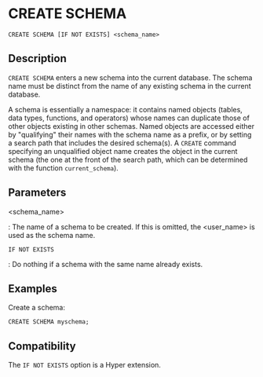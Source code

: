 # CREATE SCHEMA

```
CREATE SCHEMA [IF NOT EXISTS] <schema_name>
```

## Description

`CREATE SCHEMA` enters a new schema into the current database. The
schema name must be distinct from the name of any existing schema in the
current database.

A schema is essentially a namespace: it contains named objects (tables,
data types, functions, and operators) whose names can duplicate those of
other objects existing in other schemas. Named objects are accessed
either by "qualifying" their names with the schema name as a prefix, or
by setting a search path that includes the desired schema(s). A `CREATE`
command specifying an unqualified object name creates the object in the
current schema (the one at the front of the search path, which can be
determined with the function `current_schema`).

## Parameters

\<schema_name\>

:   The name of a schema to be created. If this is omitted, the
    \<user_name\> is used as the schema name.

`IF NOT EXISTS`

:   Do nothing if a schema with the same name already exists.

## Examples

Create a schema:

    CREATE SCHEMA myschema;

## Compatibility

The `IF NOT EXISTS` option is a Hyper extension.